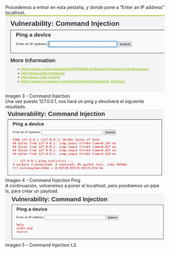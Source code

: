 Procedemos a entrar en esta pestaña, y donde pone a  “Enter an IP address” localhost.  
![](/img/imagen3.JPG)  
Imagen 3 - Command Injection  
Una vez puesto 127.0.0.1, nos hará un ping y devolverá el siguiente resultado.  
![](/img/imagen4.JPG)  
Imagen 4 - Command Injection Ping  
A continuación, volveremos a poner el localhost, pero pondremos un pipe ls, para crear un payload.  
![](/img/imagen5.JPG)  
Imagen 5 - Command Injection LS

